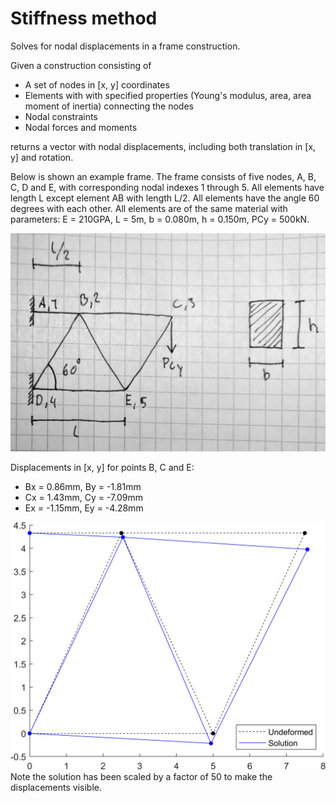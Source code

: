 # Stiffness method

Solves for nodal displacements in a frame construction.


Given a construction consisting of
  - A set of nodes in [x, y] coordinates
  - Elements with with specified properties (Young's modulus, area, area moment of inertia) connecting the nodes
  - Nodal constraints
  - Nodal forces and moments

returns a vector with nodal displacements, including both translation in [x, y] and rotation.


Below is shown an example frame. The frame consists of five nodes, A, B, C, D and E, with corresponding nodal indexes 1 through 5. All elements have length L except element AB with length L/2. All elements have the angle 60 degrees with each other. All elements are of the same material with parameters: E = 210GPA, L = 5m, b = 0.080m, h = 0.150m, PCy = 500kN.


![Image](figures/system_drawing.PNG?raw=true)



Displacements in [x, y] for points B, C and E:
  - Bx = 0.86mm, By = -1.81mm
  - Cx = 1.43mm, Cy = -7.09mm
  - Ex = -1.15mm, Ey = -4.28mm

![Image](figures/solution_plot.jpg?raw=true)
Note the solution has been scaled by a factor of 50 to make the displacements visible.
